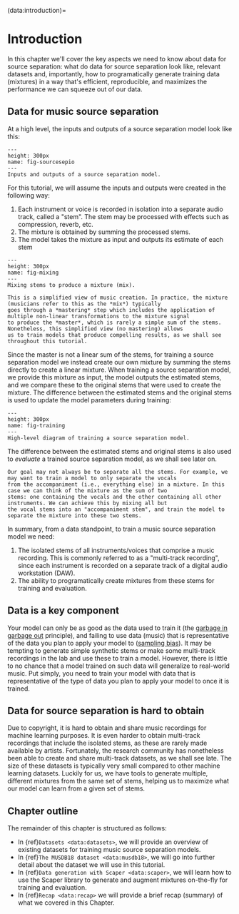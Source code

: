 (data:introduction)=
# Introduction

In this chapter we'll cover the key aspects we need to know about data for source separation: what do data for source 
separation look like, relevant datasets and, importantly, how to programatically generate training data (mixtures)
in a way that's efficient, reproducible, and maximizes the performance we can squeeze out of our data.

## Data for music source separation

At a high level, the inputs and outputs of a source separation model look like this:

```{figure} ../images/data/source_separation_io.png
---
height: 300px
name: fig-sourcesepio
---
Inputs and outputs of a source separation model.
```

For this tutorial, we will assume the inputs and outputs were created in the following way:
1. Each instrument or voice is recorded in isolation into a separate audio track, called a "stem". The stem may be 
processed with effects such as compression, reverb, etc.
2. The mixture is obtained by summing the processed stems.
3. The model takes the mixture as input and outputs its estimate of each stem

```{figure} ../images/data/music_mixing.png
---
height: 300px
name: fig-mixing
---
Mixing stems to produce a mixture (mix).
```

```{note}
This is a simplified view of music creation. In practice, the mixture (musicians refer to this as the *mix*) typically 
goes through a *mastering* step which includes the application of multiple non-linear transformations to the mixture signal
to produce the *master*, which is rarely a simple sum of the stems. Nonetheless, this simplified view (no mastering) allows 
us to train models that produce compelling results, as we shall see throughout this tutorial. 
```

Since the master is not a linear sum of the stems, for training a source separation model we instead create our own mixture 
by summing the stems directly to create a linear mixture. When training a source separation model, we provide this mixture 
as input, the model outputs the estimated stems, and we compare these to the original stems that were used to create the 
mixture. The difference between the estimated stems and the original stems is used to update the model parameters during 
training:

```{figure} ../images/data/source_separation_training.png
---
height: 300px
name: fig-training
---
High-level diagram of training a source separation model.
```

The difference between the estimated stems and original stems is also used to *evaluate* a trained source separation model,
as we shall see later on.

```{note}
Our goal may not always be to separate all the stems. For example, we may want to train a model to only separate the vocals
from the accompaniment (i.e., everything else) in a mixture. In this case we can think of the mixture as the sum of two 
stems: one containing the vocals and the other containing all other instruments. We can achieve this by mixing all but 
the vocal stems into an "accompaniment stem", and train the model to separate the mixture into these two stems. 
```

In summary, from a data standpoint, to train a music source separation model we need:
1. The isolated stems of all instruments/voices that comprise a music recording. This is commonly referred to as a
"multi-track recording", since each instrument is recorded on a separate track of a digital audio workstation (DAW).
2. The ability to programatically create mixtures from these stems for training and evaluation.


## Data is a key component

Your model can only be as good as the data used to train it (the [garbage in garbage 
out](https://en.wikipedia.org/wiki/Garbage_in,_garbage_out) principle), and failing to use data (music) that is 
representative of the data you plan to apply your model to ([sampling bias](https://en.wikipedia.org/wiki/Sampling_bias)).
It may be tempting to generate simple synthetic 
stems or make some multi-track recordings in the lab and use these to train a model. However, there is little to no chance 
that a model trained on such data will generalize to real-world music. Put simply, you need to train your model with data 
that is representative of the type of data you plan to apply your model to once it is trained.

## Data for source separation is hard to obtain

Due to copyright, it is hard to obtain and share music recordings for machine learning purposes. It is even harder to obtain
multi-track recordings that include the isolated stems, as these are rarely made available by artists. Fortunately, the research
community has nonetheless been able to create and share multi-track datasets, as we shall see late. The size of these datasets
is typically very small compared to other machine learning datasets. Luckily for us, we have tools to generate multiple, 
different mixtures from the same set of stems, helping us to maximize what our model can learn from a given set of stems. 

## Chapter outline

The remainder of this chapter is structured as follows:
* In {ref}`Datasets <data:datasets>`, we will provide an overview of existing datasets for training music source separation models.
* In {ref}`The MUSDB18 dataset <data:musdb18>`, we will go into further detail about the dataset we will use in this tutorial.
* In {ref}`Data generation with Scaper <data:scaper>`, we will learn how to use the Scaper library to generate and augment mixtures on-the-fly
for training and evaluation. 
* In {ref}`Recap <data:recap>` we will provide a brief recap (summary) of what we covered in this Chapter.
